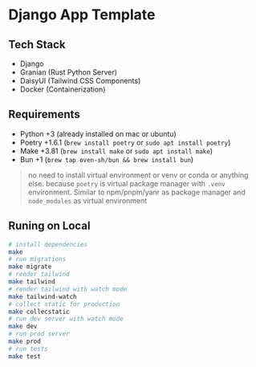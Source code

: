 # Django App Template

## Tech Stack

- Django
- Granian (Rust Python Server)
- DaisyUI (Tailwind CSS Components)
- Docker (Containerization)

## Requirements

- Python +3 (already installed on mac or ubuntu)
- Poetry +1.6.1 (`brew install poetry` or `sudo apt install poetry`)
- Make +3.81 (`brew install make` or `sudo apt install make`)
- Bun +1 (`brew tap oven-sh/bun && brew install bun`)

> no need to install virtual environment or venv or conda or anything else. because `poetry` is virtual package manager with `.venv` environment. Similar to npm/pnpm/yanr as package manager and `node_modules` as virtual environment

## Runing on Local

```bash
# install dependencies
make
# run migrations
make migrate
# render tailwind
make tailwind
# render tailwind with watch mode
make tailwind-watch
# collect static for production
make collecstatic
# run dev server with watch mode
make dev
# run prod server
make prod
# run tests
make test
```
